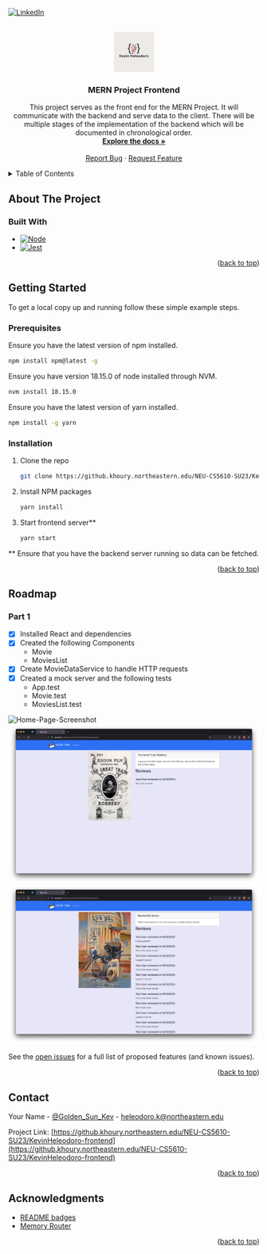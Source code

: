 <a name="readme-top"></a>
[![LinkedIn][linkedin-shield]][linkedin-url]

<!-- PROJECT LOGO -->
<br />
<div align="center">
  <a href="https://github.khoury.northeastern.edu/NEU-CS5610-SU23/KevinHeleodoro-backend">
    <img src="src/img/readme/logo.png" alt="Logo" width="80" height="80">
  </a>

<h3 align="center">MERN Project Frontend</h3>

  <p align="center">
    This project serves as the front end for the MERN Project. It will communicate with the backend and serve data to the client. There will be multiple stages of the implementation of the backend which will be documented in chronological order.
    <br />
    <a href="https://github.khoury.northeastern.edu/NEU-CS5610-SU23/KevinHeleodoro-frontend"><strong>Explore the docs »</strong></a>
    <br />
    <br />
    <!-- <a href="https://github.com/github_username/repo_name">View Demo</a>
    · -->
    <a href="https://github.khoury.northeastern.edu/NEU-CS5610-SU23/KevinHeleodoro-frontend/issues">Report Bug</a>
    ·
    <a href="https://github.khoury.northeastern.edu/NEU-CS5610-SU23/KevinHeleodoro-frontend/issues">Request Feature</a>
  </p>
</div>

<!-- TABLE OF CONTENTS -->
<details>
  <summary>Table of Contents</summary>
  <ol>
    <li>
      <a href="#about-the-project">About The Project</a>
      <ul>
        <li><a href="#built-with">Built With</a></li>
      </ul>
    </li>
    <li>
      <a href="#getting-started">Getting Started</a>
      <ul>
        <li><a href="#prerequisites">Prerequisites</a></li>
        <li><a href="#installation">Installation</a></li>
      </ul>
    </li>
    <li><a href="#roadmap">Roadmap</a></li>
    <li><a href="#contact">Contact</a></li>
    <li><a href="#acknowledgments">Acknowledgments</a></li>
  </ol>
</details>

<!-- ABOUT THE PROJECT -->

## About The Project

<!-- <p align="right">(<a href="#readme-top">back to top</a>)</p> -->

### Built With

-   [![Node][Node.js]][Node-url]
-   [![Jest][Jest]][Jest-url]

<p align="right">(<a href="#readme-top">back to top</a>)</p>

<!-- GETTING STARTED -->

## Getting Started

To get a local copy up and running follow these simple example steps.

### Prerequisites

Ensure you have the latest version of npm installed.

```sh
npm install npm@latest -g
```

Ensure you have version 18.15.0 of node installed through NVM.

```sh
nvm install 18.15.0
```

Ensure you have the latest version of yarn installed.

```sh
npm install -g yarn
```

### Installation

1. Clone the repo
    ```sh
    git clone https://github.khoury.northeastern.edu/NEU-CS5610-SU23/KevinHeleodoro-frontend.git
    ```
2. Install NPM packages
    ```sh
    yarn install
    ```
3. Start frontend server\*\*
    ```sh
    yarn start
    ```

\*\* Ensure that you have the backend server running so data can be fetched.

<p align="right">(<a href="#readme-top">back to top</a>)</p>

<!-- USAGE EXAMPLES
## Usage

Use this space to show useful examples of how a project can be used. Additional screenshots, code examples and demos work well in this space. You may also link to more resources.

_For more examples, please refer to the [Documentation](https://example.com)_

<p align="right">(<a href="#readme-top">back to top</a>)</p> -->

<!-- ROADMAP -->

## Roadmap

### Part 1

-   [x] Installed React and dependencies
-   [x] Created the following Components
    -   Movie
    -   MoviesList
-   [x] Create MovieDataService to handle HTTP requests
-   [x] Created a mock server and the following tests
    -   App.test
    -   Movie.test
    -   MoviesList.test

![Home-Page-Screenshot][Home-Page-Screenshot]
![One-Movie-Screenshot][One-Movie-Screenshot]
![One-Movie-Default-Screenshot][One-Movie-Default-Screenshot]

<!-- - [x] Set up backend directory
- [x] Install dependencies
- [x] Create base api and dao files
- [x] Restore dump file for movies database

![Directory Structure][backend-structure-screenshot]

![MongoDB Compass][mongo-restore-compass-screenshot] -->

See the [open issues](https://github.khoury.northeastern.edu/NEU-CS5610-SU23/KevinHeleodoro-frontend/issues) for a full list of proposed features (and known issues).

<p align="right">(<a href="#readme-top">back to top</a>)</p>

<!-- CONTACT -->

## Contact

Your Name - [@Golden_Sun_Kev](https://twitter.com/Golden_Sun_Kev) - heleodoro.k@northeastern.edu

Project Link: [https://github.khoury.northeastern.edu/NEU-CS5610-SU23/KevinHeleodoro-frontend](https://github.khoury.northeastern.edu/NEU-CS5610-SU23/KevinHeleodoro-frontend)

<p align="right">(<a href="#readme-top">back to top</a>)</p>

<!-- ACKNOWLEDGMENTS -->

## Acknowledgments

-   [README badges](https://dev.to/envoy_/150-badges-for-github-pnk)
-   [Memory Router](https://reactrouter.com/en/main/router-components/memory-router)
    <!-- * []() -->

<p align="right">(<a href="#readme-top">back to top</a>)</p>

<!-- MARKDOWN LINKS & IMAGES -->

[linkedin-shield]: https://img.shields.io/badge/-LinkedIn-black.svg?style=for-the-badge&logo=linkedin&colorB=555
[linkedin-url]: https://linkedin.com/in/kevin-heleodoro
[Node.js]: https://img.shields.io/badge/Node.js-43853D?style=for-the-badge&logo=node.js&logoColor=white
[Node-url]: https://nodejs.org/en
[Jest]: https://img.shields.io/badge/Jest-323330?style=for-the-badge&logo=Jest&logoColor=white
[Jest-url]: https://jestjs.io/
[Home-Page-Screenshot]: src/img/readme/home_page_screenshot.png
[One-Movie-Screenshot]: src/img/readme/one_movie_screenshot.png
[One-Movie-Default-Screenshot]: src/img/readme/one_move_default_poster_screenshot.png
